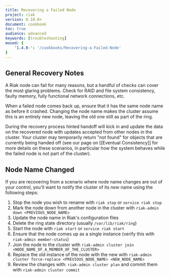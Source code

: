 ```yaml
---
title: Recovering a Failed Node
project: riak
version: 0.10.0+
document: cookbook
toc: true
audience: advanced
keywords: [troubleshooting]
moved: {
    '1.4.0-': '/cookbooks/Recovering-a-Failed-Node'
}
---
```


## General Recovery Notes

A Riak node can fail for many reasons, but a handful of checks can cover the
most glaring problems. Check for RAID and file system consistency, faulty
memory, fully functional network connections, etc.

When a failed node comes back up, ensure that it has the same node name as
before it crashed.  Changing the node name makes the cluster assume this is an
entirely new node, leaving the old one still as part of the ring.

During the recovery process hinted handoff will kick in and update the data on
the recovered node with updates accepted from other nodes in the cluster. Your
cluster may temporarily return "not found" for objects that are currently
being handed off (see our page on [[Eventual Consistency]] for more details on
these scenarios, in particular how the system behaves while the failed node is
not part of the cluster).

## Node Name Changed

If you are recovering from a scenario where node name changes are out of your
control, you'll want to notify the cluster of its *new* name using the
following steps:

1. Stop the node you wish to rename with `riak stop` or `service riak stop`
2. Mark the node down from another node in the cluster with `riak-admin down <PREVIOUS_NODE_NAME>`
3. Update the node name in Riak's configuration files
4. Delete the ring state directory (usually `/var/lib/riak/ring`)
5. Start the node with `riak start` or `service riak start`
6. Ensure that the node comes up as a single instance (verify this with `riak-admin member-status`)
7. Join the node to the cluster with `riak-admin cluster join <NODE_NAME_OF_A_MEMBER_OF_THE_CLUSTER>`
8. Replace the old instance of the node with the new with `riak-admin cluster force-replace <PREVIOUS_NODE_NAME> <NEW_NODE_NAME>`
9. Review the changes with: `riak-admin cluster plan` and commit them with `riak-admin cluster commit`
